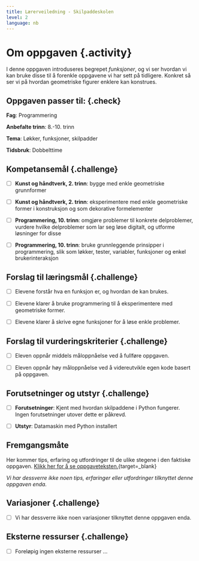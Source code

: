 ```yaml
---
title: Lærerveiledning - Skilpaddeskolen
level: 2
language: nb
---
```



# Om oppgaven {.activity}

I denne oppgaven introduseres begrepet *funksjoner*, og vi ser hvordan vi kan bruke disse til å forenkle oppgavene vi har sett på tidligere. Konkret så ser vi på hvordan geometriske figurer enklere kan konstrues.


## Oppgaven passer til: {.check}

 __Fag__: Programmering

 __Anbefalte trinn__: 8.-10. trinn

 __Tema__: Løkker, funksjoner, skilpadder

 __Tidsbruk__: Dobbelttime


## Kompetansemål {.challenge}

 - [ ] __Kunst og håndtverk, 2. trinn__: bygge med enkle geometriske grunnformer

 - [ ] __Kunst og håndtverk, 2. trinn__: eksperimentere med enkle geometriske former i konstruksjon og som dekorative formelementer

 - [ ] __Programmering, 10. trinn__: omgjøre problemer til konkrete delproblemer, vurdere hvilke delproblemer som lar seg løse digitalt, og utforme løsninger for disse

 - [ ] __Programmering, 10. trinn__: bruke grunnleggende prinsipper i programmering, slik som løkker, tester, variabler, funksjoner og enkel brukerinteraksjon


## Forslag til læringsmål {.challenge}

 - [ ] Elevene forstår hva en funksjon er, og hvordan de kan brukes.

 - [ ] Elevene klarer å bruke programmering til å eksperimentere med geometriske former.

 - [ ] Elevene klarer å skrive egne funksjoner for å løse enkle problemer.


## Forslag til vurderingskriterier {.challenge}

 - [ ] Eleven oppnår middels måloppnåelse ved å fullføre oppgaven.

 - [ ] Eleven oppnår høy måloppnåelse ved å videreutvikle egen kode basert på oppgaven.


## Forutsetninger og utstyr {.challenge}

 - [ ]  __Forutsetninger__: Kjent med hvordan skilpaddene i Python fungerer. Ingen forutsetninger utover dette er påkrevd.

 - [ ]  __Utstyr__: Datamaskin med Python installert


## Fremgangsmåte

 Her kommer tips, erfaring og utfordringer til de ulike stegene i den faktiske oppgaven. [Klikk her for å se oppgaveteksten.](../skilpaddeskolen/skilpaddeskolen.html){target=_blank}

 _Vi har dessverre ikke noen tips, erfaringer eller utfordringer tilknyttet denne oppgaven enda._


## Variasjoner {.challenge}


 - [ ]  Vi har dessverre ikke noen variasjoner tilknyttet denne oppgaven enda.


## Eksterne ressurser {.challenge}

 - [ ] Foreløpig ingen eksterne ressurser ...

